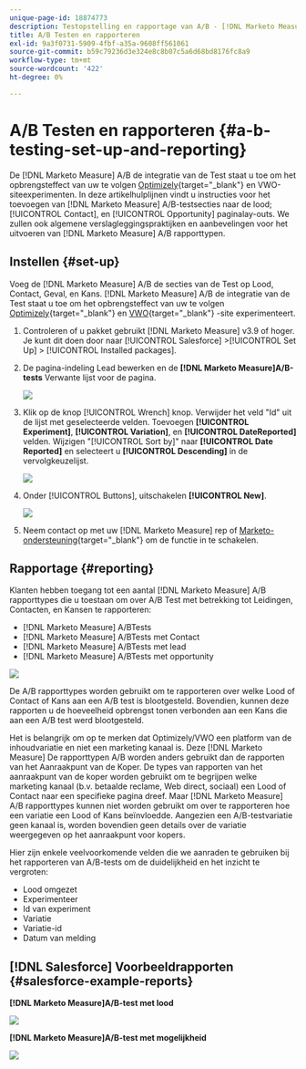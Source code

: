 ```yaml
---
unique-page-id: 18874773
description: Testopstelling en rapportage van A/B - [!DNL Marketo Measure] - Productdocumentatie
title: A/B Testen en rapporteren
exl-id: 9a3f0731-5909-4fbf-a35a-9608ff561061
source-git-commit: b59c79236d3e324e8c8b07c5a6d68bd8176fc8a9
workflow-type: tm+mt
source-wordcount: '422'
ht-degree: 0%

---
```


# A/B Testen en rapporteren {#a-b-testing-set-up-and-reporting}

De [!DNL Marketo Measure] A/B de integratie van de Test staat u toe om het opbrengsteffect van uw te volgen [Optimizely](https://optimizely.com/){target=&quot;_blank&quot;} en VWO-siteexperimenten. In deze artikelhulplijnen vindt u instructies voor het toevoegen van [!DNL Marketo Measure] A/B-testsecties naar de lood; [!UICONTROL Contact], en [!UICONTROL Opportunity] paginalay-outs. We zullen ook algemene verslagleggingspraktijken en aanbevelingen voor het uitvoeren van [!DNL Marketo Measure] A/B rapporttypen.

## Instellen {#set-up}

Voeg de [!DNL Marketo Measure] A/B de secties van de Test op Lood, Contact, Geval, en Kans. [!DNL Marketo Measure] A/B de integratie van de Test staat u toe om het opbrengsteffect van uw te volgen [Optimizely](https://optimizely.com/){target=&quot;_blank&quot;} en [VWO](https://vwo.com/){target=&quot;_blank&quot;} -site experimenteert.

1. Controleren of u pakket gebruikt [!DNL Marketo Measure] v3.9 of hoger. Je kunt dit doen door naar [!UICONTROL Salesforce] >[!UICONTROL Set Up] > [!UICONTROL Installed packages].
1. De pagina-indeling Lead bewerken en de **[!DNL Marketo Measure]A/B-tests** Verwante lijst voor de pagina.

   ![](assets/1.png)

1. Klik op de knop [!UICONTROL Wrench] knop. Verwijder het veld &quot;Id&quot; uit de lijst met geselecteerde velden. Toevoegen **[!UICONTROL Experiment]**, **[!UICONTROL Variation]**, en **[!UICONTROL DateReported]** velden. Wijzigen &quot;[!UICONTROL Sort by]&quot; naar **[!UICONTROL Date Reported]** en selecteert u **[!UICONTROL Descending]** in de vervolgkeuzelijst.

   ![](assets/2.png)

1. Onder [!UICONTROL Buttons], uitschakelen **[!UICONTROL New]**.

   ![](assets/3.png)

1. Neem contact op met uw [!DNL Marketo Measure] rep of [Marketo-ondersteuning](https://nation.marketo.com/t5/support/ct-p/Support){target=&quot;_blank&quot;} om de functie in te schakelen.

## Rapportage {#reporting}

Klanten hebben toegang tot een aantal [!DNL Marketo Measure] A/B rapporttypes die u toestaan om over A/B Test met betrekking tot Leidingen, Contacten, en Kansen te rapporteren:

* [!DNL Marketo Measure] A/BTests
* [!DNL Marketo Measure] A/BTests met Contact
* [!DNL Marketo Measure] A/BTests met lead
* [!DNL Marketo Measure] A/BTests met opportunity

![](assets/4.png)

De A/B rapporttypes worden gebruikt om te rapporteren over welke Lood of Contact of Kans aan een A/B test is blootgesteld. Bovendien, kunnen deze rapporten u de hoeveelheid opbrengst tonen verbonden aan een Kans die aan een A/B test werd blootgesteld.

Het is belangrijk om op te merken dat Optimizely/VWO een platform van de inhoudvariatie en niet een marketing kanaal is. Deze [!DNL Marketo Measure] De rapporttypen A/B worden anders gebruikt dan de rapporten van het Aanraakpunt van de Koper. De types van rapporten van het aanraakpunt van de koper worden gebruikt om te begrijpen welke marketing kanaal (b.v. betaalde reclame, Web direct, sociaal) een Lood of Contact naar een specifieke pagina dreef. Maar [!DNL Marketo Measure] A/B rapporttypes kunnen niet worden gebruikt om over te rapporteren hoe een variatie een Lood of Kans beïnvloedde. Aangezien een A/B-testvariatie geen kanaal is, worden bovendien geen details over de variatie weergegeven op het aanraakpunt voor kopers.

Hier zijn enkele veelvoorkomende velden die we aanraden te gebruiken bij het rapporteren van A/B-tests om de duidelijkheid en het inzicht te vergroten:

* Lood omgezet
* Experimenteer
* Id van experiment
* Variatie
* Variatie-id
* Datum van melding

## [!DNL Salesforce] Voorbeeldrapporten {#salesforce-example-reports}

**[!DNL Marketo Measure]A/B-test met lood**

![](assets/5.png)

**[!DNL Marketo Measure]A/B-test met mogelijkheid**

![](assets/6.png)
